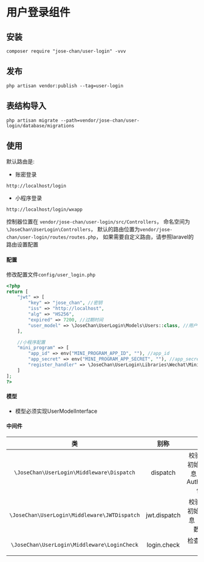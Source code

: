# 用户登录组件

## 安装

````ssh
composer require "jose-chan/user-login" -vvv
````

## 发布

````ssh
php artisan vendor:publish --tag=user-login
````

## 表结构导入

``
php artisan migrate --path=vendor/jose-chan/user-login/database/migrations
``


## 使用

默认路由是:
- 账密登录

``http://localhost/login``

- 小程序登录

`http://localhost/login/wxapp`

控制器位置在 `vendor/jose-chan/user-login/src/Controllers`，
命名空间为 `\JoseChan\UserLogin\Controllers`，
默认的路由位置为`vendor/jose-chan/user-login/routes/routes.php`，
如果需要自定义路由，请参照laravel的路由设置配置

#### 配置
修改配置文件`config/user_login.php`

````php
<?php
return [
    "jwt" => [
        "key" => "jose_chan", //密钥
        "iss" => "http://localhost",
        "alg" => "HS256",
        "expired" => 7200, //过期时间
        "user_model" => \JoseChan\UserLogin\Models\Users::class, //用户模型
    ],

    //小程序配置
    "mini_program" => [
        "app_id" => env("MINI_PROGRAM_APP_ID", ""), //app_id
        "app_secret" => env("MINI_PROGRAM_APP_SECRET", ""), //app_secret
        "register_handler" => \JoseChan\UserLogin\Libraries\Wechat\Miniprogram\RegisterHandler\RegisterHandler::class //注册处理器
    ]
];
?>
````

#### 模型

- 模型必须实现UserModelInterface

#### 中间件

| 类 | 别称 | 功能 | 
|:----:|:----:|:----:|
| `\JoseChan\UserLogin\Middleware\Dispatch` | dispatch | 校验token并初始化用户信息（请求头Authorization传参） | 
| `\JoseChan\UserLogin\Middleware\JWTDispatch` | jwt.dispatch | 校验token并初始化用户信息（token参数传参） |
| `\JoseChan\UserLogin\Middleware\LoginCheck` | login.check | 检查用户登录状态 |


